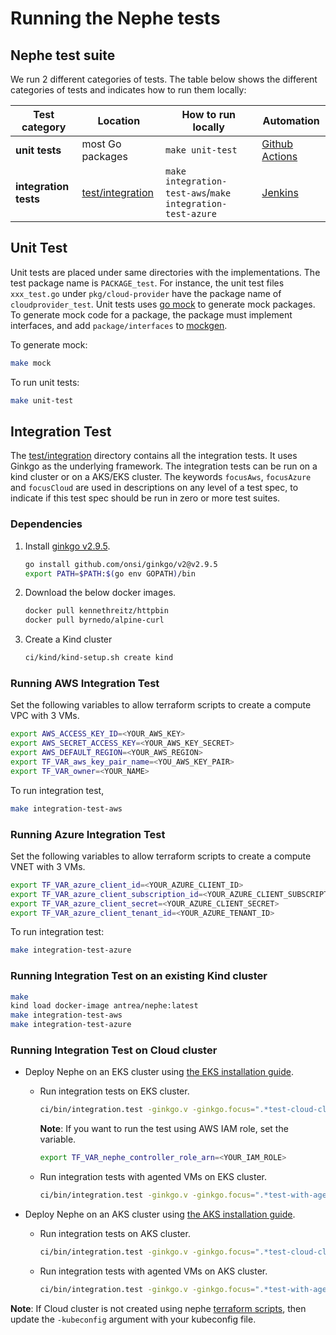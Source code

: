 # Running the Nephe tests

## Nephe test suite

We run 2 different categories of tests. The table below shows the different
categories of tests and indicates how to run them locally:

| Test category                 | Location                         | How to run locally                                          | Automation                                            |
| ----------------------------- |----------------------------------|-------------------------------------------------------------|-------------------------------------------------------|
| **unit tests**                | most Go packages                 | `make unit-test`                                            | [Github Actions](https://github.com/features/actions) |
| **integration tests**         | [test/integration](integration)  | `make integration-test-aws`/`make integration-test-azure`   | [Jenkins](../ci/jenkins/README.md)                    |

## Unit Test

Unit tests are placed under same directories with the implementations. The test
package name is `PACKAGE_test`. For instance, the unit test files `xxx_test.go`
under `pkg/cloud-provider` have the package name of `cloudprovider_test`. Unit
tests uses [go mock](https://github.com/golang/mock) to generate mock packages.
To generate mock code for a package, the package must implement interfaces, and
add `package/interfaces` to [mockgen](../hack/mockgen.sh).

To generate mock:

```bash
make mock
```

To run unit tests:

```bash
make unit-test
```

## Integration Test

The [test/integration](integration) directory contains all the integration tests. It uses
Ginkgo as the underlying framework. The integration tests can be run on a kind
cluster or on a AKS/EKS cluster. The keywords `focusAws`, `focusAzure` and
`focusCloud` are used in descriptions on any level of a test spec, to indicate
if this test spec should be run in zero or more test suites.

### Dependencies

1. Install [ginkgo v2.9.5](https://onsi.github.io/ginkgo/).

   ```bash
   go install github.com/onsi/ginkgo/v2@v2.9.5
   export PATH=$PATH:$(go env GOPATH)/bin
   ```

2. Download the below docker images.

   ```bash
   docker pull kennethreitz/httpbin
   docker pull byrnedo/alpine-curl
   ```

3. Create a Kind cluster

   ```bash
   ci/kind/kind-setup.sh create kind
   ```

### Running AWS Integration Test

Set the following variables to allow terraform scripts to create a compute VPC
with 3 VMs.

```bash
export AWS_ACCESS_KEY_ID=<YOUR_AWS_KEY>
export AWS_SECRET_ACCESS_KEY=<YOUR_AWS_KEY_SECRET>
export AWS_DEFAULT_REGION=<YOUR_AWS_REGION>
export TF_VAR_aws_key_pair_name=<YOU_AWS_KEY_PAIR>
export TF_VAR_owner=<YOUR_NAME>
```

To run integration test,

```bash
make integration-test-aws
```

### Running Azure Integration Test

Set the following variables to allow terraform scripts to create a compute VNET
with 3 VMs.

```bash
export TF_VAR_azure_client_id=<YOUR_AZURE_CLIENT_ID>
export TF_VAR_azure_client_subscription_id=<YOUR_AZURE_CLIENT_SUBSCRIPTION_ID>
export TF_VAR_azure_client_secret=<YOUR_AZURE_CLIENT_SECRET>
export TF_VAR_azure_client_tenant_id=<YOUR_AZURE_TENANT_ID>
```

To run integration test:

```bash
make integration-test-azure
```

### Running Integration Test on an existing Kind cluster

```bash
make
kind load docker-image antrea/nephe:latest
make integration-test-aws
make integration-test-azure
```

### Running Integration Test on Cloud cluster

- Deploy Nephe on an EKS cluster using [the EKS installation guide](../docs/eks-installation.md).
  - Run integration tests on EKS cluster.

    ```bash
    ci/bin/integration.test -ginkgo.v -ginkgo.focus=".*test-cloud-cluster.*" -kubeconfig=$HOME/tmp/terraform-eks/kubeconfig -cloud-provider=AWS -cloud-cluster
    ```

    **Note**: If you want to run the test using AWS IAM role, set the variable.

    ```bash
    export TF_VAR_nephe_controller_role_arn=<YOUR_IAM_ROLE>
    ```

  - Run integration tests with agented VMs on EKS cluster.

    ```bash
    ci/bin/integration.test -ginkgo.v -ginkgo.focus=".*test-with-agent.*" -kubeconfig=$HOME/tmp/terraform-eks/kubeconfig -cloud-provider=AWS -cloud-cluster -with-agent=true
    ```

- Deploy Nephe on an AKS cluster using [the AKS installation guide](../docs/eks-installation.md).
  - Run integration tests on AKS cluster.

    ```bash
    ci/bin/integration.test -ginkgo.v -ginkgo.focus=".*test-cloud-cluster.*" -kubeconfig=$HOME/tmp/terraform-aks/kubeconfig -cloud-provider=Azure -cloud-cluster
    ```

  - Run integration tests with agented VMs on AKS cluster.

    ```bash
    ci/bin/integration.test -ginkgo.v -ginkgo.focus=".*test-with-agent.*" -kubeconfig=$HOME/tmp/terraform-aks/kubeconfig -cloud-provider=Azure -cloud-cluster -with-agent=true
    ```

**Note**: If Cloud cluster is not created using nephe [terraform scripts](../hack/terraform),
then update the `-kubeconfig` argument with your kubeconfig file.
